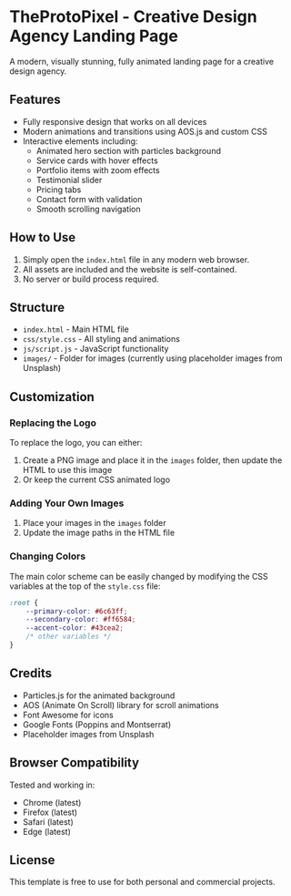 # TheProtoPixel - Creative Design Agency Landing Page

A modern, visually stunning, fully animated landing page for a creative design agency.

## Features

- Fully responsive design that works on all devices
- Modern animations and transitions using AOS.js and custom CSS
- Interactive elements including:
  - Animated hero section with particles background
  - Service cards with hover effects
  - Portfolio items with zoom effects
  - Testimonial slider
  - Pricing tabs
  - Contact form with validation
  - Smooth scrolling navigation

## How to Use

1. Simply open the `index.html` file in any modern web browser.
2. All assets are included and the website is self-contained.
3. No server or build process required.

## Structure

- `index.html` - Main HTML file
- `css/style.css` - All styling and animations
- `js/script.js` - JavaScript functionality
- `images/` - Folder for images (currently using placeholder images from Unsplash)

## Customization

### Replacing the Logo

To replace the logo, you can either:
1. Create a PNG image and place it in the `images` folder, then update the HTML to use this image
2. Or keep the current CSS animated logo

### Adding Your Own Images

1. Place your images in the `images` folder
2. Update the image paths in the HTML file

### Changing Colors

The main color scheme can be easily changed by modifying the CSS variables at the top of the `style.css` file:

```css
:root {
    --primary-color: #6c63ff;
    --secondary-color: #ff6584;
    --accent-color: #43cea2;
    /* other variables */
}
```

## Credits

- Particles.js for the animated background
- AOS (Animate On Scroll) library for scroll animations
- Font Awesome for icons
- Google Fonts (Poppins and Montserrat)
- Placeholder images from Unsplash

## Browser Compatibility

Tested and working in:
- Chrome (latest)
- Firefox (latest)
- Safari (latest)
- Edge (latest)

## License

This template is free to use for both personal and commercial projects.
